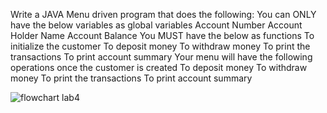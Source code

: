 Write a JAVA Menu driven program that does the following:
You can ONLY have the below variables as global variables
Account Number
Account Holder Name
Account Balance
You MUST have the below as functions
To initialize the customer
To deposit money
To withdraw money
To print the transactions
To print account summary
Your menu will have the following operations once the customer is created
To deposit money
To withdraw money
To print the transactions
To print account summary

![flowchart lab4](https://user-images.githubusercontent.com/123474316/220576551-8e33d8e2-941a-4e1b-8e94-31de8da00fb3.jpg)


